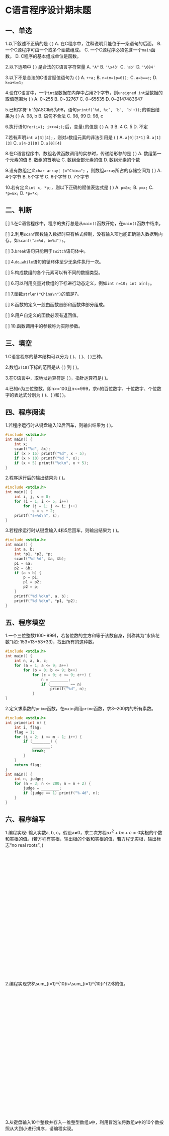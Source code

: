 # C语言程序设计期末题

## 一、单选

1.以下叙述不正确的是 (		)
A. 在C程序中，注释说明只能位于一条语句的后面。
B. 一个C源程序可由一个或多个函数组成。
C. 一个C源程序必须包含一个`main`函数。
D. C程序的基本组成单位是函数。

2.以下选项中 (		) 是合法的C语言字符常量
A. `"A"`
B. `'\x43'`
C. `'ab'`
D. `'\084'`

3.以下不是合法的C语言赋值语句为 (		)
A. `++a;`
B. `n=(m=(p=0));`
C. `a=b==c;`
D. `k=a+b=1;`

4.设在C语言中，一个`int型`数据在内存中占用2个字节，则`unsigned int`型数据的取值范围为 (		) 
A. 0~255
B. 0~32767
C. 0~65535
D. 0~2147483647

5.已知字符`′b′`的ASCII码为98，语句`printf(″%d, %c″, ′b′, ′b′+1);`的输出结果为 (		) 
A. 98, b
B. 语句不合法
C. 98, 99
D. 98, c

6.执行语句`for(i=1; i++<4;);`后，变量`i`的值是 (		)
A. 3
B. 4
C. 5
D. 不定

7.若有声明`int a[3][4];`，则对`a`数组元素的非法引用是 (		)
A. `a[0][2*1]`
B. `a[1][3]`
C. `a[4-2][0]`
D. `a[0][4]`

8.在C语言程序中，数组名做函数调用的实参时，传递给形参的是 (		)
A. 数组第一个元素的值
B. 数组的首地址
C. 数组全部元素的值
D. 数组元素的个数

9.设有数组定义`char array[ ]="China";` ，则数组`array`所占的存储空间为 (		)
A. 4个字节
B. 5个字节
C. 6个字节
D. 7个字节

10.若有定义`int x, *p;`，则以下正确的赋值表达式是 (		)
A. `p=&x;`
B. `p=x;`
C. `*p=&x;`
D. `*p=*x;`

## 二、判断

[		] 1.在C语言程序中，程序的执行总是从`main()`函数开始，在`main()`函数中结束。

[		] 2.利用`scanf`函数输入数据时只有格式控制，没有输入项也能正确输入数据到内存，如`scanf(″a=%d, b=%d″);`。

[		] 3.`break`语句只能用于`switch`语句体中。

[		] 4.`do…while`语句的循环体至少无条件执行一次。

[		] 5.构成数组的各个元素可以有不同的数据类型。

[		] 6.可以利用变量对数组的下标进行动态定义，例如`int n=10; int a[n];`。

[		] 7.函数`strlen("China\n")`的值是7。

[		] 8.函数的定义一般由函数首部和函数体部分组成。

[		] 9.用户自定义的函数必须有返回值。

[		] 10.函数调用中的参数称为实际参数。

## 三、填空

1.C语言程序的基本结构可以分为 (			)、(			)、(			)三种。

2.数组`a[10]`下标的范围是从 (			) 到 (			)。

3.在C语言中，取地址运算符是 (			)，指针运算符是(			)。

4.已知n为三位整数，即n>=100且n<=999，求n的百位数字、十位数字、个位数字的表达式分别为 (		   )、(	 	  )和(	 	  )。

## 四、程序阅读

1.若程序运行时从键盘输入12后回车，则输出结果为 (			)。

```c
#include <stdio.h>
int main() {
    int x;
    scanf("%d", &x);
    if (x > 15) printf("%d", x - 5);
    if (x > 10) printf("%d ", x);
    if (x > 5) printf("%d\n", x + 5);
}
```

2.程序运行后的输出结果为 (			)。

```c
#include <stdio.h>
int main() {
    int i, j, s = 0;
    for (i = 1; i <= 5; i++)
        for (j = 1; j <= i; j++)
            s = s + 2;
    printf("s=%d\n", s);
}
```

3.若程序运行时从键盘输入4和5后回车，则输出结果为 (			)。

```c
#include <stdio.h>
int main() {
    int a, b;
    int *p1, *p2, *p;
    scanf("%d %d", &a, &b);
    p1 = &a;
    p2 = &b;
    if (a < b) {
        p = p1;
        p1 = p2;
        p2 = p;
    }
    printf("%d %d\n", a, b);
    printf("%d %d\n", *p1, *p2);
}
```

## 五、程序填空

1.一个三位整数(100~999)，若各位数的立方和等于该数自身，则称其为“水仙花数”(如: 153=13+53+33)，找出所有的这种数。

```c
#include <stdio.h>
int main() {
    int n, a, b, c;
    for (a = 1; a <= 9; a++)
        for (b = 0; b <= 9; b++)
            for (c = 0; c <= 9; c++) {
                n = ________;
                if (________ == n)
                    printf("%d", n);
            }
}
```

2.定义求素数的`prime`函数，在`main`调用`prime`函数，求3~200内的所有素数。

```c
#include <stdio.h>
int prime(int m) {
    int i, flag;
    flag = 1;
    for (i = 2; i <= m - 1; i++) {
        if (________) {
            ________;
            break;
        }
    }
    return flag;
}
int main() {
    int n, judge;
    for (n = 3; n <= 200; n = n + 2) {
        judge = ________;
        if (judge == 1) printf("%-4d", n);
    }
}
```

## 六、程序编写

1.编程实现: 输入实数a, b, c，假设a≠0，求二次方程$ax^2+bx+c=0$实根的个数和实根的值。(若方程有实根，输出根的个数和实根的值，若方程无实根，输出标志“no real roots”。)

```c






























```

2.编程实现求$\sum_{i=1}^{10}i+\sum_{i=1}^{10}i^{2}$的值。

```c






























```

3.从键盘输入10个整数并存入一维整型数组`a`中，利用冒泡法将数组`a`中的10个数按照从大到小进行排序，请编程实现。

```c






























```

